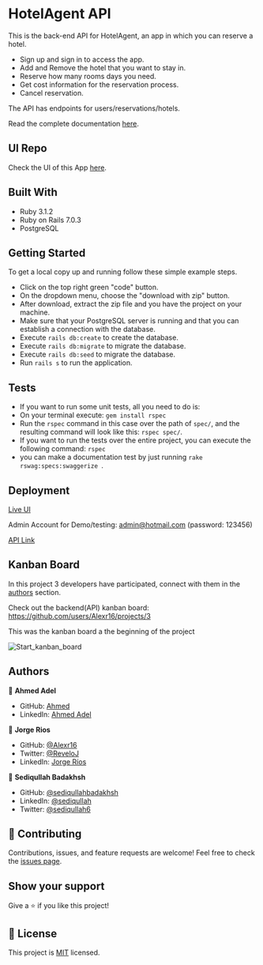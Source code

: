 # HotelAgent API

This is the back-end API for HotelAgent, an app in which you can reserve a hotel. 

- Sign up and sign in to access the app.
- Add and Remove the hotel that you want to stay in.
- Reserve how many rooms days you need.
- Get cost information for the reservation process.
- Cancel reservation.

The API has endpoints for users/reservations/hotels.

Read the complete documentation [here](https://infinite-falls-52470.herokuapp.com/api-docs/index.html).

## UI Repo

Check the UI of this App [here](https://github.com/ahmedadel56/hotel-agent-front-end).


## Built With

- Ruby 3.1.2
- Ruby on Rails 7.0.3
- PostgreSQL 


## Getting Started

To get a local copy up and running follow these simple example steps.

- Click on the top right green "code" button.
- On the dropdown menu, choose the "download with zip" button.
- After download, extract the zip file and you have the project on your machine.
- Make sure that your PostgreSQL server is running and that you can establish a connection with the database.
- Execute `rails db:create` to create the database.
- Execute `rails db:migrate` to migrate the database.
- Execute `rails db:seed` to migrate the database.
- Run `rails s` to run the application.


## Tests

- If you want to run some unit tests, all you need to do is:
- On your terminal execute: `gem install rspec`
- Run the `rspec` command in this case over the path of `spec/`, and the resulting command will look like this: `rspec spec/`.
- If you want to run the tests over the entire project, you can execute the following command: `rspec`
- you can make a documentation test by just running `rake rswag:specs:swaggerize `.

## Deployment

[Live UI]()

Admin Account for Demo/testing: admin@hotmail.com (password: 123456)


[API Link](https://infinite-falls-52470.herokuapp.com/v1/most_recent)

## Kanban Board

In this project 3 developers have participated, connect with them in the [authors](#authors) section.

Check out the backend(API) kanban board: https://github.com/users/Alexr16/projects/3

This was the kanban board a the beginning of the project

![Start_kanban_board](https://user-images.githubusercontent.com/95060298/183961648-724a294f-a3f0-40bb-a37a-c89e3bde5375.png)

## Authors

👤 **Ahmed Adel**

- GitHub: [Ahmed](https://github.com/ahmedadel56)
- LinkedIn: [Ahmed Adel](https://www.linkedin.com/in/ahmed-adel56/)

👤 **Jorge Rios**


- GitHub: [@Alexr16](https://github.com/Alexr16)
- Twitter: [@ReveloJ](https://twitter.com/ReveloJ)
- LinkedIn: [Jorge Ríos](https://www.linkedin.com/in/jorgeriosr/) 

👤 **Sediqullah Badakhsh**

- GitHub: [@sediqullahbadakhsh](https://github.com/sediqullahbadakhsh)
- LinkedIn: [@sediqullah](https://www.linkedin.com/in/sediqullah/) 
- Twitter: [@sediqullah6](https://twitter.com/sediqullah6) 


## 🤝 Contributing

Contributions, issues, and feature requests are welcome!
Feel free to check the [issues page](../../issues/).

## Show your support

Give a ⭐️ if you like this project!

## 📝 License

This project is [MIT](./LICENSE) licensed.
